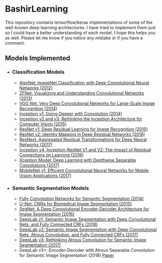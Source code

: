 # BashirLearning
This repository contains tensorflow/keras implementations of some of the well-known deep learning architectures. I 
have tried to implement them just so I could have a better understanding of each model. I hope this helps you as well. Please let me know if you notice any mistake or if you have a comment.

## Models Implemented
- ### Classification Models
    - [AlexNet: ImageNet Classification with Deep Convolutional Neural Networks (2012)](https://papers.nips.cc/paper/4824-imagenet-classification-with-deep-convolutional-neural-networks.pdf)
    - [ZFNet: Visualizing and Understanding Convolutional Networks (2013)](https://arxiv.org/abs/1311.2901)
    - [VGG Net: Very Deep Convolutional Networks for Large-Scale Image Recognition (2014)](https://arxiv.org/pdf/1409.1556.pdf)
    - [Inception v1: Going Deeper with Convolution (2014)](https://arxiv.org/abs/1409.4842)
    - [Inception v2 and v3: Rethinking the Inception Architecture for Computer Vision (2015)](https://arxiv.org/pdf/1512.00567v3.pdf)
    - [ResNet v1: Deep Residual Learning for Image Recognition (2015)](https://arxiv.org/pdf/1512.03385v1.pdf)
    - [ResNet v2: Identity Mapping in Deep Residual Networks (2016)](https://arxiv.org/pdf/1603.05027.pdf)
    - [ResNext: Aggregated Residual Transformations for Deep Neural Networks (2017)](https://arxiv.org/pdf/1611.05431.pdf)
    - [Inception v4, Inception-ResNet V1 and V2: The impact of Residual 
    Connections on Learning (2016)](https://arxiv.org/pdf/1602.07261.pdf)
    - [Xception Model: Deep Learning with Depthwise Separable Convolutions (2017)](https://arxiv.org/pdf/1610.02357.pdf)
    - [MobileNet v1: Efficient Convolutional Neural Networks for Mobile Vision
    Applications (2017)](https://arxiv.org/pdf/1704.04861.pdf)
- ### Semantic Segmentation Models
    - [Fully Convolution Networks for Semantic Segmentation (2014)](https://people.eecs.berkeley.edu/~jonlong/long_shelhamer_fcn.pdf)
    - [U-Net: CNNs for Biomedical Image Segmentation (2015) ](https://arxiv.org/pdf/1505.04597.pdf)
    - [SegNet: A Deep Convolutional Encoder-Decoder Architecture for Image 
    Segmentation (2016)](https://arxiv.org/pdf/1511.00561.pdf)
    - [DeepLab v1: Semantic Image Segmentation with Deep Convolutional Nets, 
    and Fully Connected CRFs (2016)](https://arxiv.org/pdf/1412.7062.pdf)
    - [DeepLab v2: Semantic Image Segmentation with Deep Convolutional Nets, 
    Atrous Convolution, and Fully Connected CRFs (2017)](https://arxiv.org/pdf/1606.00915.pdf)
    - [DeepLab v3: Rethinking Atrous Convolution for Semantic Image 
    Segmentation (2017) ](https://arxiv.org/pdf/1706.05587.pdf)
    - DeepLab v3+: Encoder-Decoder with Atrous Separable Convolution for 
    Semantic Image Segmentation (2018) [Paper](https://arxiv.org/pdf/1802.02611.pdf)